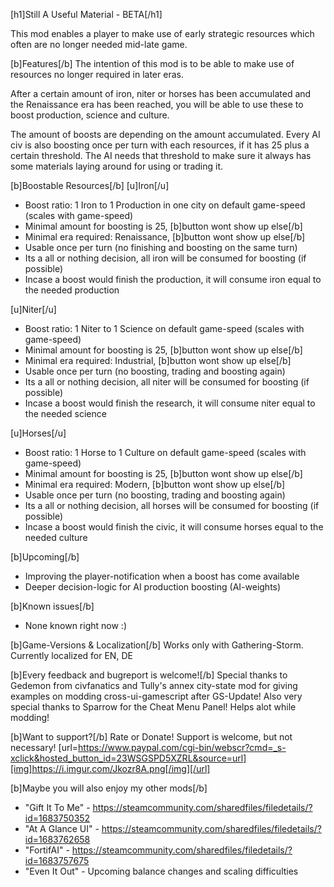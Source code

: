 [h1]Still A Useful Material - BETA[/h1]

This mod enables a player to make use of early strategic resources which often are no longer needed mid-late game.

[b]Features[/b]
The intention of this mod is to be able to make use of resources no longer required in later eras.

After a certain amount of iron, niter or horses has been accumulated and the Renaissance era has been reached, you will be able to use these to boost production, science and culture.

The amount of boosts are depending on the amount accumulated.
Every AI civ is also boosting once per turn with each resources, if it has 25 plus a certain threshold.
The AI needs that threshold to make sure it always has some materials laying around for using or trading it.

[b]Boostable Resources[/b]
[u]Iron[/u]
- Boost ratio: 1 Iron to 1 Production in one city on default game-speed (scales with game-speed)
- Minimal amount for boosting is 25, [b]button wont show up else[/b]
- Minimal era required: Renaissance, [b]button wont show up else[/b]
- Usable once per turn (no finishing and boosting on the same turn)
- Its a all or nothing decision, all iron will be consumed for boosting (if possible)
- Incase a boost would finish the production, it will consume iron equal to the needed production

[u]Niter[/u]
- Boost ratio: 1 Niter to 1 Science on default game-speed (scales with game-speed)
- Minimal amount for boosting is 25, [b]button wont show up else[/b]
- Minimal era required: Industrial, [b]button wont show up else[/b]
- Usable once per turn (no boosting, trading and boosting again)
- Its a all or nothing decision, all niter will be consumed for boosting (if possible)
- Incase a boost would finish the research, it will consume niter equal to the needed science

[u]Horses[/u]
- Boost ratio: 1 Horse to 1 Culture on default game-speed (scales with game-speed)
- Minimal amount for boosting is 25, [b]button wont show up else[/b]
- Minimal era required: Modern, [b]button wont show up else[/b]
- Usable once per turn (no boosting, trading and boosting again)
- Its a all or nothing decision, all horses will be consumed for boosting (if possible)
- Incase a boost would finish the civic, it will consume horses equal to the needed culture

[b]Upcoming[/b]
- Improving the player-notification when a boost has come available
- Deeper decision-logic for AI production boosting (AI-weights)

[b]Known issues[/b]
- None known right now :)

[b]Game-Versions & Localization[/b]
Works only with Gathering-Storm.
Currently localized for EN, DE

[b]Every feedback and bugreport is welcome![/b]
Special thanks to Gedemon from civfanatics and Tully's annex city-state mod for giving examples on modding cross-ui-gamescript after GS-Update!
Also very special thanks to Sparrow for the Cheat Menu Panel! Helps alot while modding!

[b]Want to support?[/b]
Rate or Donate!
Support is welcome, but not necessary!
[url=https://www.paypal.com/cgi-bin/webscr?cmd=_s-xclick&hosted_button_id=23WSGSPD5XZRL&source=url][img]https://i.imgur.com/Jkozr8A.png[/img][/url]

[b]Maybe you will also enjoy my other mods[/b]
- "Gift It To Me" - https://steamcommunity.com/sharedfiles/filedetails/?id=1683750352
- "At A Glance UI" - https://steamcommunity.com/sharedfiles/filedetails/?id=1683762658
- "FortifAI" - https://steamcommunity.com/sharedfiles/filedetails/?id=1683757675
- "Even It Out" - Upcoming balance changes and scaling difficulties
